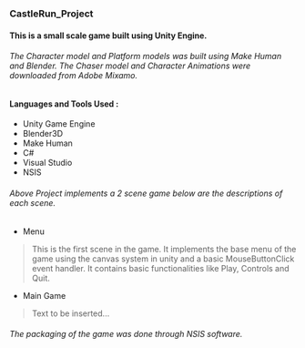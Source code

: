 ### CastleRun_Project

#### This is a small scale game built using Unity Engine.
    
######          The Character model and Platform models was built using Make Human and Blender. The Chaser model and Character Animations were downloaded from Adobe Mixamo.

#### Languages and Tools Used :
* Unity Game Engine
* Blender3D
* Make Human
* C#
* Visual Studio
* NSIS


###### Above Project implements a 2 scene game below are the descriptions of each scene.

* Menu
> This is the first scene in the game. It implements the base menu of the game using the canvas system in unity and a basic MouseButtonClick event handler. It contains basic functionalities like Play, Controls and Quit.

* Main Game
> Text to be inserted...

###### The packaging of the game was done through NSIS software.
